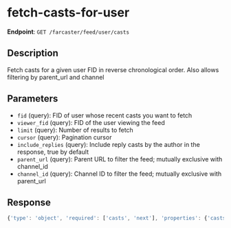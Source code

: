 # fetch-casts-for-user

**Endpoint**: `GET /farcaster/feed/user/casts`

## Description
Fetch casts for a given user FID in reverse chronological order. Also allows filtering by parent_url and channel

## Parameters
- `fid` (query): FID of user whose recent casts you want to fetch
- `viewer_fid` (query): FID of the user viewing the feed
- `limit` (query): Number of results to fetch
- `cursor` (query): Pagination cursor
- `include_replies` (query): Include reply casts by the author in the response, true by default
- `parent_url` (query): Parent URL to filter the feed; mutually exclusive with channel_id
- `channel_id` (query): Channel ID to filter the feed; mutually exclusive with parent_url

## Response
```typescript
{'type': 'object', 'required': ['casts', 'next'], 'properties': {'casts': {'type': 'array', 'items': {'$ref': '#/components/schemas/CastWithInteractions'}}, 'next': {'$ref': '#/components/schemas/NextCursor'}}}
```
